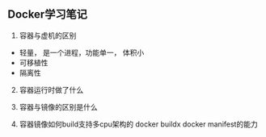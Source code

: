 ## Docker学习笔记

1. 容器与虚机的区别

-  轻量， 是一个进程，功能单一， 体积小
- 可移植性
- 隔离性



2. 容器运行时做了什么



3. 容器与镜像的区别是什么


4. 容器镜像如何build支持多cpu架构的
docker buildx
docker manifest的能力